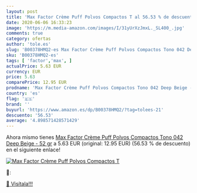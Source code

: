 ```yaml
---
layout: post
title: 'Max Factor Crème Puff Polvos Compactos T al 56.53 % de descuento'
date: 2020-06-06 16:33:23
image: 'https://m.media-amazon.com/images/I/31yUrXzJmxL._SL400_.jpg'
comments: true
category: ofertas
author: 'tole.es'
slug: 'B00378HMQ2-es Max Factor Crème Puff Polvos Compactos Tono 042 Deep Beige...'
sku: 'B00378HMQ2-es'
tags: [ 'factor','max', ]
actualPrice: 5.63 EUR
currency: EUR
price: 5.63
comparePrice: 12.95 EUR
prodname: 'Max Factor Crème Puff Polvos Compactos Tono 042 Deep Beige - 52 gr'
country: 'es'
flag: '🇪🇸'
brand: ''
buyurl: 'https://www.amazon.es/dp/B00378HMQ2/?tag=tolees-21'
descuento: '56.53'
average: '4.898571428571429'
---
```


Ahora mismo tienes [Max Factor Crème Puff Polvos Compactos Tono 042 Deep Beige - 52 gr](https://www.amazon.es/dp/B00378HMQ2/?tag=tolees-21) a 5.63 EUR (original: 12.95 EUR) (56.53 %  de descuento) en el siguiente enlace!

[![Max Factor Crème Puff Polvos Compactos T](https://m.media-amazon.com/images/I/31yUrXzJmxL._SL400_.jpg)](https://www.amazon.es/dp/B00378HMQ2/?tag=tolees-21)

🔎:


[🛒 Visítala!!!](https://www.amazon.es/dp/B00378HMQ2/?tag=tolees-21)
